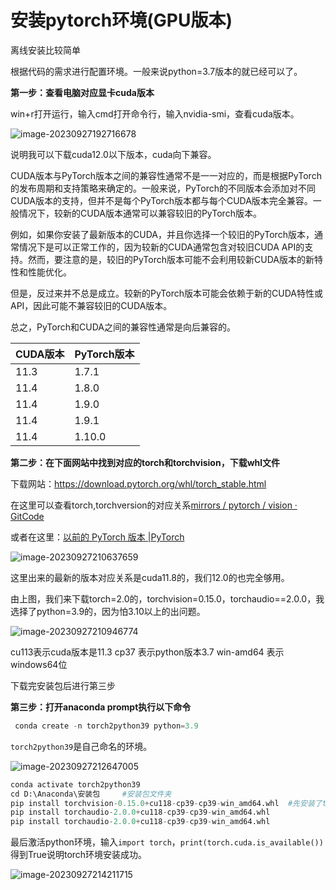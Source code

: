 # 安装pytorch环境(GPU版本)

离线安装比较简单

根据代码的需求进行配置环境。一般来说python=3.7版本的就已经可以了。

**第一步：查看电脑对应显卡cuda版本**

win+r打开运行，输入cmd打开命令行，输入nvidia-smi，查看cuda版本。

![image-20230927192716678](C:\Users\Hasee\AppData\Roaming\Typora\typora-user-images\image-20230927192716678.png)

说明我可以下载cuda12.0以下版本，cuda向下兼容。

CUDA版本与PyTorch版本之间的兼容性通常不是一一对应的，而是根据PyTorch的发布周期和支持策略来确定的。一般来说，PyTorch的不同版本会添加对不同CUDA版本的支持，但并不是每个PyTorch版本都与每个CUDA版本完全兼容。一般情况下，较新的CUDA版本通常可以兼容较旧的PyTorch版本。

例如，如果你安装了最新版本的CUDA，并且你选择一个较旧的PyTorch版本，通常情况下是可以正常工作的，因为较新的CUDA通常包含对较旧CUDA API的支持。然而，要注意的是，较旧的PyTorch版本可能不会利用较新CUDA版本的新特性和性能优化。

但是，反过来并不总是成立。较新的PyTorch版本可能会依赖于新的CUDA特性或API，因此可能不兼容较旧的CUDA版本。

总之，PyTorch和CUDA之间的兼容性通常是向后兼容的。

| **CUDA版本** | **PyTorch版本** |
| :----------- | :-------------- |
| 11.3         | 1.7.1           |
| 11.4         | 1.8.0           |
| 11.4         | 1.9.0           |
| 11.4         | 1.9.1           |
| 11.4         | 1.10.0          |

**第二步：在下面网站中找到对应的torch和torchvision，下载whl文件**

下载网站：https://download.pytorch.org/whl/torch_stable.html

在这里可以查看torch,torchversion的对应关系[mirrors / pytorch / vision · GitCode](https://gitcode.net/mirrors/pytorch/vision?utm_source=csdn_github_accelerator)

或者在这里：[以前的 PyTorch 版本 |PyTorch](https://pytorch.org/get-started/previous-versions/)

![image-20230927210637659](C:\Users\Hasee\AppData\Roaming\Typora\typora-user-images\image-20230927210637659.png)

这里出来的最新的版本对应关系是cuda11.8的，我们12.0的也完全够用。

由上图，我们来下载torch=2.0的，torchvision=0.15.0，torchaudio==2.0.0，我选择了python=3.9的，因为怕3.10以上的出问题。

![image-20230927210946774](C:\Users\Hasee\AppData\Roaming\Typora\typora-user-images\image-20230927210946774.png)

cu113表示cuda版本是11.3
cp37 表示python版本3.7
win-amd64 表示windows64位

下载完安装包后进行第三步

**第三步：打开anaconda prompt执行以下命令**

```python
 conda create -n torch2python39 python=3.9
```

`torch2python39`是自己命名的环境。

![image-20230927212647005](C:\Users\Hasee\AppData\Roaming\Typora\typora-user-images\image-20230927212647005.png)

```python
conda activate torch2python39
cd D:\Anaconda\安装包     #安装包文件夹
pip install torchvision-0.15.0+cu118-cp39-cp39-win_amd64.whl  #先安装了torchvision
pip install torchaudio-2.0.0+cu118-cp39-cp39-win_amd64.whl
pip install torchaudio-2.0.0+cu118-cp39-cp39-win_amd64.whl
```

最后激活python环境，输入`import torch`，`print(torch.cuda.is_available())`得到True说明torch环境安装成功。

![image-20230927214211715](C:\Users\Hasee\AppData\Roaming\Typora\typora-user-images\image-20230927214211715.png)